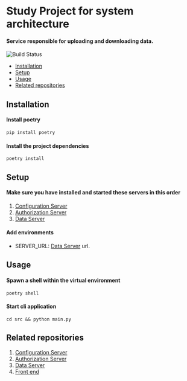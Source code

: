 # Study Project for system architecture 
#### Service responsible for uploading and downloading data.
![Build Status](https://img.shields.io/github/workflow/status/unbrokenguy/sys-arch-client/lint?label=linters)
* [Installation](#installation)
* [Setup](#setup)
* [Usage](#usage)
* [Related repositories](#related-repositories)
## Installation

#### Install poetry
```shell
pip install poetry
```

#### Install the project dependencies
```shell
poetry install 
```

## Setup

#### Make sure you have installed and started these servers in this order 
1. [Configuration Server](https://github.com/unbrokenguy/sys-arch-conf-app)
2. [Authorization Server](https://github.com/unbrokenguy/sys-arch-auth-app)
3. [Data Server](https://github.com/unbrokenguy/sys-arch-server)
#### Add environments
* SERVER_URL: [Data Server](https://github.com/unbrokenguy/sys-arch-server) url.
## Usage
####  Spawn a shell within the virtual environment
```shell
poetry shell 
```
#### Start cli application
```
cd src && python main.py
```
## Related repositories
1. [Configuration Server](https://github.com/unbrokenguy/sys-arch-conf-app)
2. [Authorization Server](https://github.com/unbrokenguy/sys-arch-auth-app)
3. [Data Server](https://github.com/unbrokenguy/sys-arch-server)  
4. [Front end](https://github.com/niyazm524/arch_client_web)